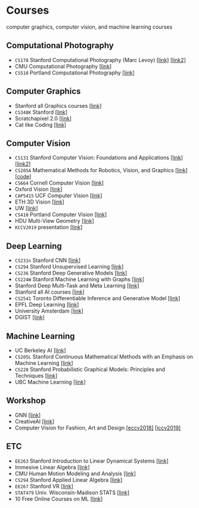 # Courses
computer graphics, computer vision, and machine learning courses

## Computational Photography
* `CS178` Stanford Computational Photography (Marc Levoy) [[link]](https://sites.google.com/site/marclevoylectures/) [[link2]](http://graphics.stanford.edu/courses/cs178-09/)
* CMU Computational Photography [[link]](http://graphics.cs.cmu.edu/courses/15-463/2007_fall/][[link]][http://graphics.cs.cmu.edu/courses/15-463/2010_spring/)
* `CS510` Portland Computational Photography [[link]](http://web.cecs.pdx.edu/~fliu/courses/cs510/index.htm)

## Computer Graphics
* Stanford all Graphics courses [[link]](https://graphics.stanford.edu/courses/)
* `CS348K` Stanford [[link]](http://graphics.stanford.edu/courses/cs348v-18-winter/)
* Scratchapixel 2.0 [[link]](https://www.scratchapixel.com/index.php?redirect)
* Cat like Coding [[link]](https://catlikecoding.com)

## Computer Vision
* `CS131` Stanford Computer Vision: Foundations and Applications [[link]](http://vision.stanford.edu/teaching/cs131_fall1718/index.html)[[link2]](http://cs131.stanford.edu)
* `CS205A` Mathematical Methods for Robotics, Vision, and Graphics [[link]](https://graphics.stanford.edu/courses/cs205a-13-fall/schedule.html)[[code]](https://www.cs.toronto.edu/~duvenaud/courses/csc2541/index.html)
* `CS664` Cornell Computer Vision [[link]](http://www.cs.cornell.edu/courses/cs664/2008sp/)
* Oxford Vision [[link]](http://www.robots.ox.ac.uk/~az/lectures/index.html)
* `CAP5415` UCF Computer Vision [[link]](http://www.cs.ucf.edu/~mtappen/cap5415/)
* ETH 3D Vision [[link]](http://www.cvg.ethz.ch/teaching/3dvision/courseSchedule.php)
* UW [[link]](https://pjreddie.com/courses/computer-vision/)
* `CS410` Portland Computer Vision [[link]](http://web.cecs.pdx.edu/~fliu/courses/cs410/index.htm)
* HDU Multi-View Geometry [[link]](https://www.youtube.com/playlist?list=PLoJdZ7VvEiRNQwM3pcwHWwLQutIYMs4KK&fbclid=IwAR3sVumTxv2lWyksGql_KU6ZlwdjhpvtvYAetJkJvQ9CNZO96YghRVK6zvw)
* `KCCV2019` presentation [[link]](https://drive.google.com/drive/folders/1_oFtWc3gWO0blv3CuvwkKX3IVyYIZacf?fbclid=IwAR2wNicqj96Ai9r7HK__I205C0Mj-9FZMgjtBFCgVmxO4lbpzyZxjXvuFHo)

## Deep Learning
* `CS231n` Stanford CNN [[link]](http://cs231n.stanford.edu/)
* `CS294` Stanford Unsupervised Learning [[link]](https://sites.google.com/view/berkeley-cs294-158-sp19/home)
* `CS236` Stanford Deep Generative Models [[link]](https://deepgenerativemodels.github.io/)
* `CS224W` Stanford Machine Learning with Graphs [[link]](http://web.stanford.edu/class/cs224w/)
* Stanford Deep Multi-Task and Meta Learning [[link]](https://www.youtube.com/playlist?list=PLoROMvodv4rMC6zfYmnD7UG3LVvwaITY5&fbclid=IwAR1uNWlGfrjN-OCea3UPMeNB7XTTGpCPCJdKJBm1WfvBACZ9VAciXfvdbW4)
* Stanford all AI courses [[link]](http://ai.stanford.edu/courses/)
* `CS2541` Toronto Differentiable Inference and Generative Model  [[link]](https://www.cs.toronto.edu/~duvenaud/courses/csc2541/index.html)
* EPFL Deep Learning [[link]](https://documents.epfl.ch/users/f/fl/fleuret/www/dlc/)
* University Amsterdam [[link]](https://mlvu.github.io)
* DGIST [[link]](https://github.com/InfolabAI/DeepLearning)

## Machine Learning
* UC Berkeley AI [[link]](http://ai.berkeley.edu/home.html)
* `CS205L` Stanford Continuous Mathematical Methods with an Emphasis on Machine Learning [[link]](http://web.stanford.edu/class/cs205l/)
* `CS228` Stanford Probabilistic Graphical Models: Principles and Techniques  [[link]](https://cs228.stanford.edu/)
* UBC Machine Learning [[link]](https://www.youtube.com/playlist?list=PLE6Wd9FR--EdyJ5lbFl8UuGjecvVw66F6)


## Workshop
* GNN [[link]](http://cse.msu.edu/~mayao4/tutorials/aaai2020/?fbclid=IwAR11OVtkSjXKFtA06St2c6wZxQGmXJN2CfYdyoYSuWxmo7SSFfdh5k38dd8)
* CreativeAI [[link]](https://geometry.cs.ucl.ac.uk/creativeai/)
* Computer Vision for Fashion, Art and Design [[eccv2018]](https://sites.google.com/view/eccvfashion) [[iccv2019]](https://sites.google.com/view/cvcreative/)

## ETC
* `EE263` Stanford Introduction to Linear Dynamical Systems [[link]](http://ee263.stanford.edu)
* Immesive Linear Algebra [[link]](http://immersivemath.com/ila/index.html)
* CMU Human Motion Modeling and Analysis [[link]](http://www.cs.cmu.edu/~yaser/Fall2012_15869.html)
* `CS294` Stanford Applied Linear Algebra [[link]](https://sites.google.com/view/berkeley-cs294-158-sp19/home)
* `EE267` Stanford VR [[link]](https://stanford.edu/class/ee267/syllabus.html)
* `STAT479` Univ. Wisconsin-Madison STATS [[link]](https://github.com/rasbt/stat479-machine-learning-fs19?fbclid=IwAR2enpn5S9o2mwqL0_dpgC1cSmRmTaSP-QSGA5kO5AIrWY4kDUkXhH1YPUw)
* 10 Free Online Courses on ML [[link]](https://twitter.com/chipro/status/1157772112876060672?fbclid=IwAR1p_hMoxuPfq_L7z4F5_XDavCo1QDE68Iop8ge8WG2l-YwRoavmoGSmpQ4)





<!---
Deep Learning
http://web.stanford.edu/class/cs230/

[ Natural Language Processing ]
CS 124: From Languages to Information (LINGUIST 180, LINGUIST 280)
http://web.stanford.edu/class/cs124/

CS 224N: Natural Language Processing with Deep Learning (LINGUIST 284)
http://web.stanford.edu/class/cs224n/

CS 224U: Natural Language Understanding (LINGUIST 188, LINGUIST 288)
http://web.stanford.edu/class/cs224u/

CS 276: Information Retrieval and Web Search (LINGUIST 286)
http://web.stanford.edu/class/cs276

[ Computer Vision ]
CS 131: Computer Vision: Foundations and Applications
http://cs131.stanford.edu

CS 205L: Continuous Mathematical Methods with an Emphasis on Machine Learning
http://web.stanford.edu/class/cs205l/

CS 231N: Convolutional Neural Networks for Visual Recognition
http://cs231n.stanford.edu/

CS 348K: Visual Computing Systems
http://graphics.stanford.edu/courses/cs348v-18-winter/

[ Others ]
CS224W: Machine Learning with Graphs(Yong Dam Kim )
http://web.stanford.edu/class/cs224w/
 
CS 273B: Deep Learning in Genomics and Biomedicine (BIODS 237, BIOMEDIN 273B, GENE 236)
https://canvas.stanford.edu/courses/51037

CS 236: Deep Generative Models
https://deepgenerativemodels.github.io/

CS 228: Probabilistic Graphical Models: Principles and Techniques
https://cs228.stanford.edu/

CS 337: Al-Assisted Care (MED 277)
http://cs337.stanford.edu/

CS 229: Machine Learning (STATS 229)
http://cs229.stanford.edu/

CS 229A: Applied Machine Learning
https://cs229a.stanford.edu

CS 234: Reinforcement Learning
http://s234.stanford.edu

CS 221: Artificial Intelligence: Principles and Techniques
https://stanford-cs221.github.io/autumn2019/
-->
